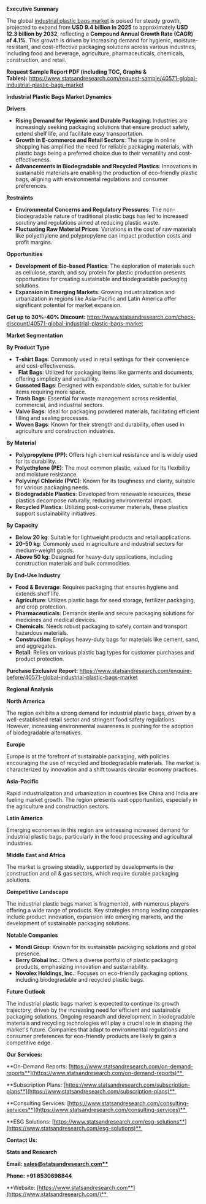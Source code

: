 ﻿**Executive Summary**

The global [industrial plastic bags market](https://www.statsandresearch.com/report/40571-global-industrial-plastic-bags-market) is poised for steady growth, projected to expand from **USD 9.4 billion in 2025** to approximately **USD 12.3 billion by 2032**, reflecting a **Compound Annual Growth Rate (CAGR) of 4.1%**. This growth is driven by increasing demand for hygienic, moisture-resistant, and cost-effective packaging solutions across various industries, including food and beverage, agriculture, pharmaceuticals, chemicals, construction, and retail. 

**Request Sample Report PDF (including TOC, Graphs & Tables):** <https://www.statsandresearch.com/request-sample/40571-global-industrial-plastic-bags-market> 

**Industrial Plastic Bags Market Dynamics**

**Drivers**

- **Rising Demand for Hygienic and Durable Packaging**: Industries are increasingly seeking packaging solutions that ensure product safety, extend shelf life, and facilitate easy transportation. 
- **Growth in E-commerce and Retail Sectors**: The surge in online shopping has amplified the need for reliable packaging materials, with plastic bags being a preferred choice due to their versatility and cost-effectiveness.
- **Advancements in Biodegradable and Recycled Plastics**: Innovations in sustainable materials are enabling the production of eco-friendly plastic bags, aligning with environmental regulations and consumer preferences.

**Restraints**

- **Environmental Concerns and Regulatory Pressures**: The non-biodegradable nature of traditional plastic bags has led to increased scrutiny and regulations aimed at reducing plastic waste.
- **Fluctuating Raw Material Prices**: Variations in the cost of raw materials like polyethylene and polypropylene can impact production costs and profit margins.

**Opportunities**

- **Development of Bio-based Plastics**: The exploration of materials such as cellulose, starch, and soy protein for plastic production presents opportunities for creating sustainable and biodegradable packaging solutions.
- **Expansion in Emerging Markets**: Growing industrialization and urbanization in regions like Asia-Pacific and Latin America offer significant potential for market expansion.

**Get up to 30%-40% Discount:** <https://www.statsandresearch.com/check-discount/40571-global-industrial-plastic-bags-market> 

**Market Segmentation**

**By Product Type**

- **T-shirt Bags**: Commonly used in retail settings for their convenience and cost-effectiveness.
- ` `**Flat Bags**: Utilized for packaging items like garments and documents, offering simplicity and versatility.
- **Gusseted Bags**: Designed with expandable sides, suitable for bulkier items requiring more space.
- **Trash Bags**: Essential for waste management across residential, commercial, and industrial sectors.
- **Valve Bags**: Ideal for packaging powdered materials, facilitating efficient filling and sealing processes.
- **Woven Bags**: Known for their strength and durability, often used in agriculture and construction industries.

**By Material**

- **Polypropylene (PP)**: Offers high chemical resistance and is widely used for its durability.
- **Polyethylene (PE)**: The most common plastic, valued for its flexibility and moisture resistance.
- **Polyvinyl Chloride (PVC)**: Known for its toughness and clarity, suitable for various packaging needs.
- **Biodegradable Plastics**: Developed from renewable resources, these plastics decompose naturally, reducing environmental impact.
- **Recycled Plastics**: Utilizing post-consumer materials, these plastics support sustainability initiatives.

**By Capacity**

- **Below 20 kg**: Suitable for lightweight products and retail applications.
- **20–50 kg**: Commonly used in agriculture and industrial sectors for medium-weight goods.
- **Above 50 kg**: Designed for heavy-duty applications, including construction materials and bulk commodities.

**By End-Use Industry**

- **Food & Beverage**: Requires packaging that ensures hygiene and extends shelf life.
- **Agriculture**: Utilizes plastic bags for seed storage, fertilizer packaging, and crop protection.
- **Pharmaceuticals**: Demands sterile and secure packaging solutions for medicines and medical devices. 
- **Chemicals**: Needs robust packaging to safely contain and transport hazardous materials.
- **Construction**: Employs heavy-duty bags for materials like cement, sand, and aggregates.
- **Retail**: Relies on various plastic bag types for customer purchases and product protection.

**Purchase Exclusive Report:** <https://www.statsandresearch.com/enquire-before/40571-global-industrial-plastic-bags-market> 

**Regional Analysis**

**North America**

The region exhibits a strong demand for industrial plastic bags, driven by a well-established retail sector and stringent food safety regulations. However, increasing environmental awareness is pushing for the adoption of biodegradable alternatives.

**Europe**

Europe is at the forefront of sustainable packaging, with policies encouraging the use of recycled and biodegradable materials. The market is characterized by innovation and a shift towards circular economy practices.

**Asia-Pacific**

Rapid industrialization and urbanization in countries like China and India are fueling market growth. The region presents vast opportunities, especially in the agriculture and construction sectors.

**Latin America**

Emerging economies in this region are witnessing increased demand for industrial plastic bags, particularly in the food processing and agricultural industries.

**Middle East and Africa**

The market is growing steadily, supported by developments in the construction and oil & gas sectors, which require durable packaging solutions.

**Competitive Landscape**

The industrial plastic bags market is fragmented, with numerous players offering a wide range of products. Key strategies among leading companies include product innovation, expansion into emerging markets, and the development of sustainable packaging solutions.

**Notable Companies**

- **Mondi Group**: Known for its sustainable packaging solutions and global presence.
- **Berry Global Inc.**: Offers a diverse portfolio of plastic packaging products, emphasizing innovation and sustainability.
- **Novolex Holdings, Inc.**: Focuses on eco-friendly packaging options, including biodegradable and recycled plastic bags.

**Future Outlook**

The industrial plastic bags market is expected to continue its growth trajectory, driven by the increasing need for efficient and sustainable packaging solutions. Ongoing research and development in biodegradable materials and recycling technologies will play a crucial role in shaping the market's future. Companies that adapt to environmental regulations and consumer preferences for eco-friendly products are likely to gain a competitive edge.

**Our Services:** 

**On-Demand Reports: [https://www.statsandresearch.com/on-demand-reports**](https://www.statsandresearch.com/on-demand-reports)** 

**Subscription Plans: [https://www.statsandresearch.com/subscription-plans**](https://www.statsandresearch.com/subscription-plans)** 

**Consulting Services: [https://www.statsandresearch.com/consulting-services**](https://www.statsandresearch.com/consulting-services)** 

**ESG Solutions: [https://www.statsandresearch.com/esg-solutions**](https://www.statsandresearch.com/esg-solutions)** 

**Contact Us:** 

**Stats and Research** 

**Email: [sales@statsandresearch.com**](mailto:sales@statsandresearch.com)** 

**Phone: +91 8530698844** 

**Website: [https://www.statsandresearch.com**](https://www.statsandresearch.com/)** 

